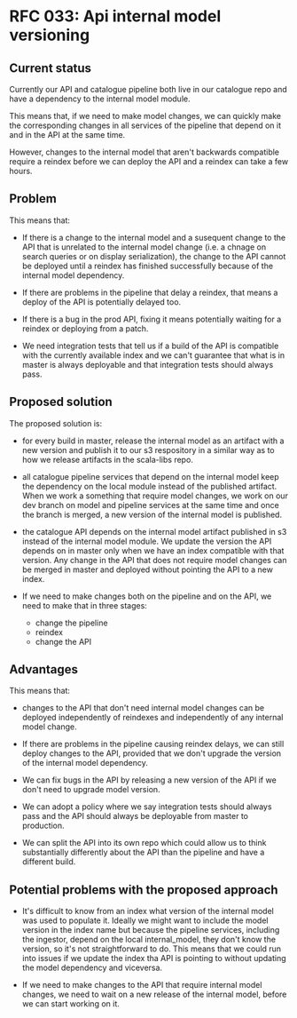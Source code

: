 # RFC 033: Api internal model versioning

## Current status

Currently our API and catalogue pipeline both live in our catalogue repo and have a dependency to the internal model module.

This means that, if we need to make model changes, we can quickly make the corresponding changes in all services of
the pipeline that depend on it and in the API at the same time.

However, changes to the internal model that aren't backwards compatible require a reindex before we
can deploy the API and a reindex can take a few hours.

## Problem

This means that:
-  If there is a change to the internal model and a susequent change to the API that is unrelated to the internal model change
   (i.e. a chnage on search queries or on display serialization), the change to the API cannot be deployed until a reindex
   has finished successfully because of the internal model dependency.

- If there are problems in the pipeline that delay a reindex, that means a deploy of the API is potentially delayed too.

- If there is a bug in the prod API, fixing it means potentially waiting for a reindex or deploying from a patch.

- We need integration tests that tell us if a build of the API is compatible with the currently available index and we
  can't guarantee that what is in master is always deployable and that integration tests should always pass.

## Proposed solution

The proposed solution is:
- for every build in master, release the internal model as an artifact with a new version
  and publish it to our s3 respository in a similar way as to how we release artifacts in the scala-libs repo.

- all catalogue pipeline services that depend on the internal model keep the dependency on the local module
  instead of the published artifact. When we work a something that require model changes, we work on our dev branch
  on model and pipeline services at the same time and once the branch is merged, a new version of the internal model
  is published.

- the catalogue API depends on the internal model artifact published in s3 instead of the internal model module.
  We update the version the API depends on in master only when we have an index compatible with that version. Any change
  in the API that does not require model changes can be merged in master and deployed without pointing the API to a new index.

- If we need to make changes both on the pipeline and on the API, we need to make that in three stages:
  - change the pipeline
  - reindex
  - change the API

## Advantages

This means that:
- changes to the API that don't need internal model changes can be deployed independently of reindexes
  and independently of any internal model change.

- If there are problems in the pipeline causing reindex delays, we can still deploy changes to the API,
  provided that we don't upgrade the version of the internal model dependency.

- We can fix bugs in the API by releasing a new version of the API if we don't need to upgrade model version.

- We can adopt a policy where we say integration tests should always pass and the API should always be deployable
  from master to production.

- We can split the API into its own repo which could allow us to think substantially differently about the API than
  the pipeline and have a different build.


## Potential problems with the proposed approach

- It's difficult to know from an index what version of the internal model was used to populate it. Ideally we might want to include
  the model version in the index name but because the pipeline services, including the ingestor, depend on the local internal_model,
  they don't know the version, so it's not straightforward to do. This means that we could run into issues if we update the index tha API
  is pointing to without updating the model dependency and viceversa.

- If we need to make changes to the API that require internal model changes, we need to wait on a new release of the internal model, before
  we can start working on it.





